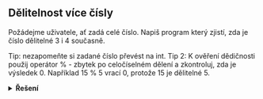 ## Dělitelnost více čísly

Požádejme uživatele, ať zadá celé číslo. Napiš program který zjistí, zda je číslo dělitelné 3 i 4 současně.

Tip: nezapomeňte si zadané číslo převést na int. Tip 2: K ověření dědičnosti použij operátor % - zbytek po celočíselném
dělení a zkontroluj, zda je výsledek 0. Například 15 % 5 vrací 0, protože 15 je dělitelné 5.

<details>
<summary><b>Řešení</b></summary>


```python
cislo = int(input('Zadej celé číslo: '))

delitelne_3 = cislo % 3 == 0
delitelne_4 = cislo % 4 == 0

if delitelne_3 and delitelne_4:
  print('je delitelne 3 i 4')
else:
  print('neni delitelne 3 i 4 soucasne')
```

</details>
